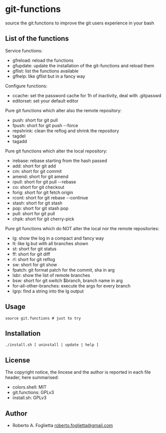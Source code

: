 # git-functions
source the git.functions to improve the git users experience in your bash

List of the functions
---------------------

Service functions:

* gfreload: reload the functions
* gfupdate: update the installation of the git-functions and reload them
* gflist: list the functions available
* gfhelp: like gflist but in a fancy way

Configure functions:

* ccache: set the password cache for 1h of inactivity, deal with .gitpasswd
* editorset: set your default editor

Pure git functions which alter also the remote repository:

* push: short for git pull
* fpush: short for git push --force
* repshrink: clean the reflog and shrink the repository
* tagdel
* tagadd

Pure git functions which alter the local repository:

* irebase: rebase starting from the hash passed
* add: short for git add
* cm: short for git commit
* amend: short for git amend
* rpull: short for git pull --rebase
* co: short for git checkout
* forig: short for git fetch origin
* rcont: short for git rebase --continue
* stash: short for git stash
* pop: short for git stash pop
* pull: short for git pull
* chpk: short for git cherry-pick

Pure git functions which do NOT alter the local nor the remote repositories:
 
* lg: show the log in a compact and fancy way
* lt: like lg but with all branches shown
* st: short for git status
* ff: short for git diff
* rl: short for git reflog
* sw: short for git show
* fpatch: git format patch for the commit, sha in arg
* lsbr: show the list of remote branches
* bsw: short for git switch $branch, branch name in arg
* for-all-other-branches: execute the args for every branch
* lgrp: find a string into the lg output

Usage
-----

    source git.functions # just to try

Installation
------------

    ./install.sh [ uninstall | update | help ]

License
-------

The copyright notice, the lincese and the author is reported in each file header, here summarised:

* colors.shell: MIT
* git.functions: GPLv3
* install.sh: GPLv3

Author
------

* Roberto A. Foglietta <roberto.foglietta@gmail.com>

